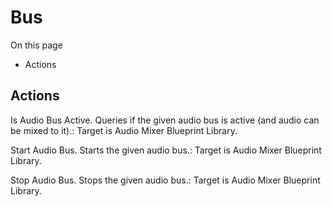 # Bus

On this page 

  * Actions





## Actions

Is Audio Bus Active. Queries if the given audio bus is active (and audio can be mixed to it).: Target is Audio Mixer Blueprint Library.

Start Audio Bus. Starts the given audio bus.: Target is Audio Mixer Blueprint Library.

Stop Audio Bus. Stops the given audio bus.: Target is Audio Mixer Blueprint Library.

